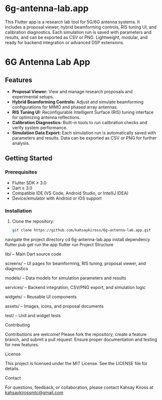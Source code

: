 # 6g-antenna-lab.app
This Flutter app is a research lab tool for 5G/6G antenna systems. 
It includes a proposal viewer, hybrid beamforming controls, 
RIS tuning UI, and calibration diagnostics. 
Each simulation run is saved with parameters and results, 
and can be exported as CSV or PNG. Lightweight, modular, 
and ready for backend integration or advanced DSP extensions.
# 6G Antenna Lab App

## Features

- **Proposal Viewer:** View and manage research proposals and experimental setups.  
- **Hybrid Beamforming Controls:** Adjust and simulate beamforming configurations for MIMO and phased array antennas.  
- **RIS Tuning UI:** Reconfigurable Intelligent Surface (RIS) tuning interface for optimizing antenna reflections.  
- **Calibration Diagnostics:** Built-in tools to run calibration checks and verify system performance.  
- **Simulation Data Export:** Each simulation run is automatically saved with parameters and results. Data can be exported as CSV or PNG for further analysis.  

## Getting Started

### Prerequisites
- Flutter SDK ≥ 3.0
- Dart ≥ 3.0
- Compatible IDE (VS Code, Android Studio, or IntelliJ IDEA)
- Device/emulator with Android or iOS support  

### Installation
1. Clone the repository:  
   ```bash
   git clone https://github.com/kahsaykiross/6g-antenna-lab.app.git
navigate the project directory 
cd 6g-antenna-lab.app
install dependency
flutter pub get
run the app
flutter run
Project Structure

lib/ – Main Dart source code

screens/ – UI pages for beamforming, RIS tuning, proposal viewer, and diagnostics

models/ – Data models for simulation parameters and results

services/ – Backend integration, CSV/PNG export, and simulation logic

widgets/ – Reusable UI components

assets/ – Images, icons, and proposal documents

test/ – Unit and widget tests

Contributing

Contributions are welcome! Please fork the repository, create a feature branch, and submit a pull request. Ensure proper documentation and testing for new features.

License

This project is licensed under the MIT License. See the LICENSE
 file for details.

Contact

For questions, feedback, or collaboration, please contact Kahsay Kiross at kahsaykirossmtc@gmail.com
